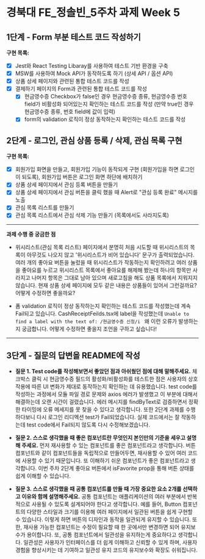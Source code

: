 # **경북대 FE\_정솔빈\_5주차 과제 Week 5**

## 1단계 - Form 부분 테스트 코드 작성하기

**구현 목록:**

- [x] Jest와 React Testing Libaray를 사용하여 테스트 기반 환경을 구축
- [x] MSW를 사용하여 Mock API가 동작하도록 하기 (상세 API / 옵션 API)
- [x] 상품 상세 페이지와 관련된 통합 테스트 코드를 작성
- [x] 결제하기 페이지의 Form과 관련된 통합 테스트 코드를 작성
  - [x] 현금영수증 Checkbox가 false인 경우 현금영수증 종류, 현금영수증 번호 field가 비활성화 되어있는지 확인하는 테스트 코드를 작성 (만약 true인 경우 현금영수증 종류, 번호 field에 값이 입력)
  - [x] form의 validation 로직이 정상 동작하는지 확인하는 테스트 코드를 작성

## 2단계 - 로그인, 관심 상품 등록 / 삭제, 관심 목록 구현

**구현 목록:**

- [x] 회원가입 화면을 만들고, 회원가입 기능이 동작되게 구현 (회원가입을 하면 로그인이 되도록), 회원가입 버튼은 로그인 화면 하단에 배치하기
- [x] 상품 상세 페이지에서 관심 등록 버튼을 만들기
- [x] 상품 상세 페이지에서 관심 버튼을 클릭 했을 때 Alert로 "관심 등록 완료" 메시지를 노출
- [x] 관심 목록 리스트를 만들기
- [x] 관심 목록 리스트에서 관심 삭제 기능 만들기 (목록에서도 사라지도록)

---

**과제 수행 중 궁금한 점**

- 위시리스트(관심 목록 리스트) 페이지에서 분명히 처음 시도할 때 위시리스트의 목록이 아무것도 나오지 않고 '위시리스트가 비어 있습니다' 문구가 출력되었습니다. 여러 개의 좋아요 버튼을 눌렀을 때 위시리스트가 작동하는지 확인하려고 여러 상품을 좋아요를 누르고 위시리스트 목록에서 좋아요를 해제해 봤는데 하나의 항목만 사라지고 나머지 항목은 그대로 남아 있으며 새로고침을 해도 상품 목록에서 지워지지 않습니다. 현재 상품 상세 페이지에 모두 같은 내용은 상품들이 있어서 그런걸까요? 어떻게 수정하면 좋을까요?

- 폼 validation 로직이 정상 동작하는지 확인하는 테스트 코드를 작성했는데 계속 Fail되고 있습니다. CashReceiptFeilds.tsx에 label을 작성했는데 `Unable to find a label with the text of: /현금영수증 신청/i ` 왜 이런 오류가 발생하는지 궁금합니다. 어떻게 수정하면 좋을지 조언을 구하고 싶습니다!

---

## 3단계 - 질문의 답변을 README에 작성

- **질문 1. Test code를 작성해보면서 좋았던 점과 아쉬웠던 점에 대해 말해주세요.**
  체크박스 클릭 시 현금영수증 필드의 활성화/비활성화를 테스트한 점은 사용자의 상호작용에 따른 UI 변화가 제대로 동작하는지 확인하는 데 유용했습니다.
  test code를 작성하는 과정에서 모듈 파일 경로 문제와 axios 에러가 발생했고 이 부분에 대해서 해결하는데 오랜 시간이 걸렸습니다. 에러 메시지를 findByText로 검증하면서 정확한 타이밍에 오류 메세지를 못 찾을 수 있다고 생각합니다. 또한 2단계 과제를 수행하다보니 다시 로그인 리디엑션 test가 Fail되었습니다. 실제 코드에서는 잘 작동하는데 test code에서 Fail되지 않도록 다시 수정해보겠습니다.

- **질문 2. 스스로 생각했을 때 좋은 컴포넌트란 무엇인지 본인만의 기준을 세우고 설명해 주세요.**
  먼저 재사용할 수 있는 컴포넌트를 좋은 컴포넌트라고 생각합니다. 버튼 컴포넌트와 같이 컴포넌트들을 독립적으로 만들어두면, 재사용할 수 있어 여러 코드에 사용할 수 있기 때문입니다.
  또 이해하기 쉬운 컴포넌트가 좋은 컴포넌트라고 생각합니다. 이번 주차 2단계 좋아요 버튼에서 isFavorite prop을 통해 버튼 상태를 쉽게 이해할 수 있습니다.

- **질문 3. 스스로 생각했을 때 공통 컴포넌트를 만들 때 가장 중요한 요소 2개를 선택하고 이유와 함께 설명해주세요.**
  공통 컴포넌트는 애플리케이션의 여러 부분에서 반복적으로 사용될 수 있도록 설계되어야 한다고 생각합니다. 예를 들어, Button 컴포넌트의 다양한 스타일과 크기를 이용해 여러 페이지에서 일관된 버튼을 쉽게 구현할 수 있습니다. 이렇게 하면 버튼의 디자인과 동작을 일관되게 유지할 수 있습니다. 또한, 재사용 가능한 컴포넌트는 수정이 필요할 때 한 곳에서만 변경하면 되어 유지보수가 용이합니다.
  또, 공통 컴포넌트에서 일관성을 유지하는게 중요하다고 생각합니다. 일관성은 사용자가 인터페이스를 더 쉽게 이해하고 신뢰할 수 있게 하며, 사용자 경험을 향상시키는 데 기여하고 일관성 유지 코드의 유지보수와 확장도 쉬워집니다.
